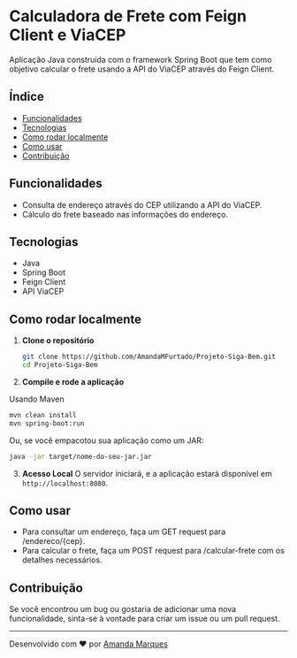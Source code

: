 # Calculadora de Frete com Feign Client e ViaCEP

Aplicação Java construída com o framework Spring Boot que tem como objetivo calcular o frete usando a API do ViaCEP através do Feign Client.

## Índice

- [Funcionalidades](#funcionalidades)
- [Tecnologias](#tecnologias)
- [Como rodar localmente](#como-rodar-localmente)
- [Como usar](#como-usar)
- [Contribuição](#contribuição)

## Funcionalidades

- Consulta de endereço através do CEP utilizando a API do ViaCEP.
- Cálculo do frete baseado nas informações do endereço.

## Tecnologias

- Java
- Spring Boot
- Feign Client
- API ViaCEP

## Como rodar localmente

1. **Clone o repositório**

   ```bash
   git clone https://github.com/AmandaMFurtado/Projeto-Siga-Bem.git
   cd Projeto-Siga-Bem
   
2. **Compile e rode a aplicação**

Usando Maven
   ```bash
  mvn clean install
  mvn spring-boot:run
 ```
Ou, se você empacotou sua aplicação como um JAR:
   ```bash
 java -jar target/nome-do-seu-jar.jar
 ```
3. **Acesso Local**
   O servidor iniciará, e a aplicação estará disponível em `http://localhost:8080`.
   
## Como usar

- Para consultar um endereço, faça um GET request para /endereco/{cep}.
- Para calcular o frete, faça um POST request para /calcular-frete com os detalhes necessários.

## Contribuição

Se você encontrou um bug ou gostaria de adicionar uma nova funcionalidade, sinta-se à vontade para criar um issue ou um pull request.

---

Desenvolvido com ♥ por [Amanda Marques](https://github.com/AmandaMFurtado)
